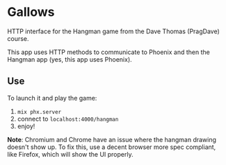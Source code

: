 # Gallows

HTTP interface for the Hangman game from the Dave Thomas (PragDave) course.

This app uses HTTP methods to communicate to Phoenix and then the Hangman app
(yes, this app uses Phoenix).

## Use

To launch it and play the game:

1. `mix phx.server`
2. connect to `localhost:4000/hangman`
3. enjoy!

**Note**: Chromium and Chrome have an issue where the hangman drawing doesn't show
up. To fix this, use a decent browser more spec compliant, like Firefox, which
will show the UI properly.
